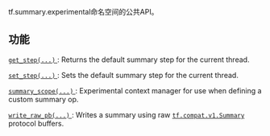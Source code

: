 tf.summary.experimental命名空间的公共API。

## 功能
[ `get_step(...)` ](https://tensorflow.google.cn/api_docs/python/tf/summary/experimental/get_step): Returns the default summary step for the current thread.

[ `set_step(...)` ](https://tensorflow.google.cn/api_docs/python/tf/summary/experimental/set_step): Sets the default summary step for the current thread.

[ `summary_scope(...)` ](https://tensorflow.google.cn/api_docs/python/tf/summary/experimental/summary_scope): Experimental context manager for use when defining a custom summary op.

[ `write_raw_pb(...)` ](https://tensorflow.google.cn/api_docs/python/tf/summary/experimental/write_raw_pb): Writes a summary using raw [ `tf.compat.v1.Summary` ](https://tensorflow.google.cn/api_docs/python/tf/compat/v1/Summary) protocol buffers.


